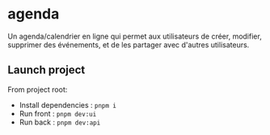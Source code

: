 # agenda
Un agenda/calendrier en ligne qui permet aux utilisateurs de créer, modifier, supprimer des événements, et de les partager avec d'autres utilisateurs.

## Launch project

From project root:

- Install dependencies : ```pnpm i```
- Run front : ```pnpm dev:ui```
- Run back : ```pnpm dev:api```
